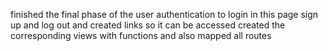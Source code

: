finished the final phase of the user authentication to login in this page 
sign up and log out and created links so it can be accessed
created the corresponding views with functions 
and also mapped all routes
